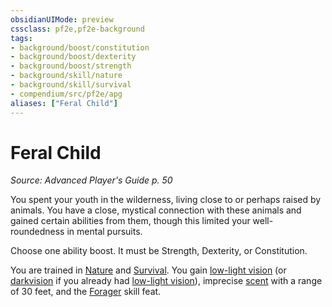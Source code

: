 ```yaml
---
obsidianUIMode: preview
cssclass: pf2e,pf2e-background
tags:
- background/boost/constitution
- background/boost/dexterity
- background/boost/strength
- background/skill/nature
- background/skill/survival
- compendium/src/pf2e/apg
aliases: ["Feral Child"]
---
```

# Feral Child
*Source: Advanced Player's Guide p. 50*  

You spent your youth in the wilderness, living close to or perhaps raised by animals. You have a close, mystical connection with these animals and gained certain abilities from them, though this limited your well-roundedness in mental pursuits.

Choose one ability boost. It must be Strength, Dexterity, or Constitution.

You are trained in [Nature](compendium/skills.md#Nature) and [Survival](compendium/skills.md#Survival). You gain [low-light vision](rules/abilities/low-light-vision.md) (or [darkvision](rules/abilities/darkvision.md) if you already had [low-light vision](rules/abilities/low-light-vision.md)), imprecise [scent](rules/abilities/scent.md) with a range of 30 feet, and the [Forager](compendium/feats/forager.md) skill feat.